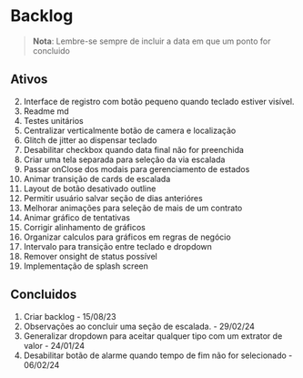 # Backlog

>**Nota**: Lembre-se sempre de incluir a data em que um ponto for concluido 

## Ativos
2. Interface de registro com botão pequeno quando teclado estiver visível.
4. Readme md
5. Testes unitários
6. Centralizar verticalmente botão de camera e localização
7. Glitch de jitter ao dispensar teclado
8. Desabilitar checkbox quando data final não for preenchida
9. Criar uma tela separada para seleção da via escalada
10. Passar onClose dos modais para gerenciamento de estados
13. Animar transição de cards de escalada
14. Layout de botão desativado outline
15. Permitir usuário salvar seção de dias anterióres
16. Melhorar animações para seleção de mais de um contrato
17. Animar gráfico de tentativas
18. Corrigir alinhamento de gráficos
19. Organizar calculos para gráficos em regras de negócio
20. Intervalo para transição entre teclado e dropdown
21. Remover onsight de status possível
22. Implementação de splash screen

## Concluidos
1. Criar backlog - 15/08/23
3. Observações ao concluir uma seção de escalada. - 29/02/24
11. Generalizar dropdown para aceitar qualquer tipo com um extrator de valor - 24/01/24
12. Desabilitar botão de alarme quando tempo de fim não for selecionado - 06/02/24